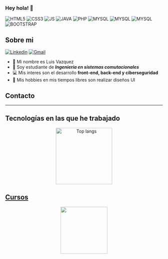### Hey hola! 👋

![HTML5](https://img.shields.io/badge/HTML5-E34F26?style=for-the-badge&logo=html5&logoColor=white) ![CSS3](https://img.shields.io/badge/CSS3-1572B6?style=for-the-badge&logo=css3&logoColor=white) ![JS](https://img.shields.io/badge/JavaScript-323330?style=for-the-badge&logo=javascript&logoColor=F7DF1E) 
![JAVA](	https://img.shields.io/badge/Java-ED8B00?style=for-the-badge&logo=java&logoColor=white) ![PHP](https://img.shields.io/badge/PHP-777BB4?style=for-the-badge&logo=php&logoColor=white)
![MYSQL](https://img.shields.io/badge/MySQL-00000F?style=for-the-badge&logo=mysql&logoColor=white)
![MYSQL](https://img.shields.io/badge/Microsoft_SQL_Server-CC2927?style=for-the-badge&logo=microsoft-sql-server&logoColor=white)
![MYSQL](https://img.shields.io/badge/Git-E34F26?style=for-the-badge&logo=git&logoColor=white)
![BOOTSTRAP](https://img.shields.io/badge/Bootstrap-563D7C?style=for-the-badge&logo=bootstrap&logoColor=white)


## Sobre mi
[![Linkedin]([https://img.shields.io/badge/LinkedIn-0077B5?style=for-the-badge&logo=linkedin&logoColor=white)](https://www.linkedin.com/in/luis-angel-vazquez-carrillo-a89857181/](https://www.linkedin.com/in/luis-angel-vazquez-carrillo-542394292/)) [![Gmail](https://img.shields.io/badge/Gmail-D14836?style=for-the-badge&logo=gmail&logoColor=white)](https://www.linkedin.com/in/luis-angel-vazquez-carrillo-a89857181/)
- :man: Mi nombre es Luis Vazquez
- :notebook: Soy estudiante de **_Ingeniería en sistemas comutacionales_** 
- :computer: Mis interes son el desarrollo **front-end, back-end y ciberseguridad** 
- :art: Mis hobbies en mis tiempos libres son realizar diseños UI 
## Contacto

- - -
## Tecnologías en las que he trabajado

<div align="center">
<a href="https://github.com/LuvazAng/github-readme-stats" title="Lenguajes más usados">
<img height=180 src="https://github-readme-stats.vercel.app/api/top-langs/?username=LuvazAng&layout=compact" alt="Top langs" />
</div>


## Cursos
<div align="center">    
<a href="https://app.aluracursos.com/program/certificate/68d30cda-a93d-4dd2-9407-1cd12bebdb83" target="_blank"><img aling="center" width="150" height="150" src="https://user-images.githubusercontent.com/23409026/219407470-9262958a-1624-49be-b014-047eeef334b8.png">
</di
